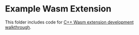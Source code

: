 # Example Wasm Extension

This folder includes code for [C++ Wasm extension development walkthrough](../doc/write-a-wasm-extension-with-cpp.md).
